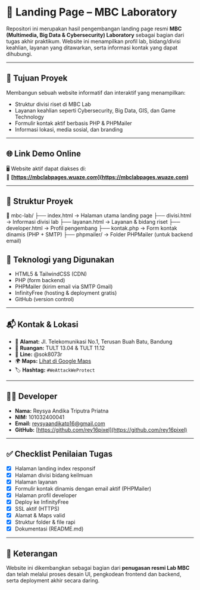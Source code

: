 # 🔬 Landing Page – MBC Laboratory

Repositori ini merupakan hasil pengembangan landing page resmi **MBC (Multimedia, Big Data & Cybersecurity) Laboratory** sebagai bagian dari tugas akhir praktikum. Website ini menampilkan profil lab, bidang/divisi keahlian, layanan yang ditawarkan, serta informasi kontak yang dapat dihubungi.

---

## 📌 Tujuan Proyek
Membangun sebuah website informatif dan interaktif yang menampilkan:
- Struktur divisi riset di MBC Lab
- Layanan keahlian seperti Cybersecurity, Big Data, GIS, dan Game Technology
- Formulir kontak aktif berbasis PHP & PHPMailer
- Informasi lokasi, media sosial, dan branding

---

## 🌐 Link Demo Online
🖥️ Website aktif dapat diakses di:  
🔗 **[https://mbclabpages.wuaze.com](https://mbclabpages.wuaze.com)**

---

## 📂 Struktur Proyek
📁 mbc-lab/
├── index.html → Halaman utama landing page
├── divisi.html → Informasi divisi lab
├── layanan.html → Layanan & bidang riset
├── developer.html → Profil pengembang
├── kontak.php → Form kontak dinamis (PHP + SMTP)
├── phpmailer/ → Folder PHPMailer (untuk backend email)


## 🧪 Teknologi yang Digunakan
- HTML5 & TailwindCSS (CDN)
- PHP (form backend)
- PHPMailer (kirim email via SMTP Gmail)
- InfinityFree (hosting & deployment gratis)
- GitHub (version control)

---

## 📬 Kontak & Lokasi
- 📍 **Alamat:** Jl. Telekomunikasi No.1, Terusan Buah Batu, Bandung  
- 🏢 **Ruangan:** TULT 13.04 & TULT 11.12  
- 📱 **Line:** @sok8073r  
- 🌍 **Maps:** [Lihat di Google Maps](https://maps.app.goo.gl/jqiSuAbK6QLnBmqs8)  
- 🏷️ **Hashtag:** `#WeAttackWeProtect`

---

## 👨‍💻 Developer
- **Nama:** Reysya Andika Triputra Priatna  
- **NIM:** 101032400041  
- **Email:** reysyaandikatp16@gmail.com  
- **GitHub:** [https://github.com/rey16pixel](https://github.com/rey16pixel)

---

## ✅ Checklist Penilaian Tugas
- [x] Halaman landing index responsif
- [x] Halaman divisi bidang keilmuan
- [x] Halaman layanan
- [x] Formulir kontak dinamis dengan email aktif (PHPMailer)
- [x] Halaman profil developer
- [x] Deploy ke InfinityFree
- [x] SSL aktif (HTTPS)
- [x] Alamat & Maps valid
- [x] Struktur folder & file rapi
- [x] Dokumentasi (README.md)

---

## 📄 Keterangan
Website ini dikembangkan sebagai bagian dari **penugasan resmi Lab MBC** dan telah melalui proses desain UI, pengkodean frontend dan backend, serta deployment akhir secara daring.
